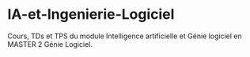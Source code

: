 # IA-et-Ingenierie-Logiciel
Cours, TDs et TPS du module Intelligence artificielle et Génie logiciel en MASTER 2 Génie Logiciel.
